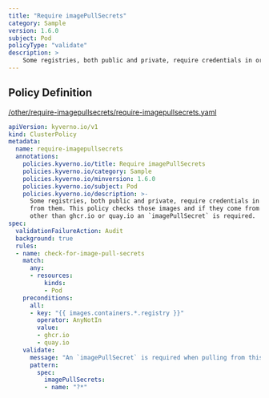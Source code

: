 ```yaml
---
title: "Require imagePullSecrets"
category: Sample
version: 1.6.0
subject: Pod
policyType: "validate"
description: >
    Some registries, both public and private, require credentials in order to pull images from them. This policy checks those images and if they come from a registry other than ghcr.io or quay.io an `imagePullSecret` is required.
---
```


## Policy Definition
<a href="https://github.com/kyverno/policies/raw/main//other/require-imagepullsecrets/require-imagepullsecrets.yaml" target="-blank">/other/require-imagepullsecrets/require-imagepullsecrets.yaml</a>

```yaml
apiVersion: kyverno.io/v1
kind: ClusterPolicy
metadata:
  name: require-imagepullsecrets
  annotations:
    policies.kyverno.io/title: Require imagePullSecrets
    policies.kyverno.io/category: Sample
    policies.kyverno.io/minversion: 1.6.0
    policies.kyverno.io/subject: Pod
    policies.kyverno.io/description: >-
      Some registries, both public and private, require credentials in order to pull images
      from them. This policy checks those images and if they come from a registry
      other than ghcr.io or quay.io an `imagePullSecret` is required.
spec:
  validationFailureAction: Audit
  background: true
  rules:
  - name: check-for-image-pull-secrets
    match:
      any:
      - resources:
          kinds:
          - Pod
    preconditions:
      all:
      - key: "{{ images.containers.*.registry }}"
        operator: AnyNotIn
        value:
        - ghcr.io
        - quay.io
    validate:
      message: "An `imagePullSecret` is required when pulling from this registry."
      pattern:
        spec:
          imagePullSecrets:
          - name: "?*"

```
